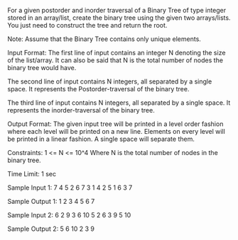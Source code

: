 For a given postorder and inorder traversal of a Binary Tree of type integer stored in an array/list, create the binary tree using the given two arrays/lists. You just need to construct the tree and return the root.

Note:
Assume that the Binary Tree contains only unique elements. 

Input Format:
The first line of input contains an integer N denoting the size of the list/array. It can also be said that N is the total number of nodes the binary tree would have.

The second line of input contains N integers, all separated by a single space. It represents the Postorder-traversal of the binary tree.

The third line of input contains N integers, all separated by a single space. It represents the inorder-traversal of the binary tree.

Output Format:
The given input tree will be printed in a level order fashion where each level will be printed on a new line. 
Elements on every level will be printed in a linear fashion. A single space will separate them.

Constraints:
1 <= N <= 10^4
Where N is the total number of nodes in the binary tree.

Time Limit: 1 sec

Sample Input 1:
7
4 5 2 6 7 3 1 
4 2 5 1 6 3 7 

Sample Output 1:
1 
2 3 
4 5 6 7 

Sample Input 2:
6
2 9 3 6 10 5 
2 6 3 9 5 10 

Sample Output 2:
5 
6 10 
2 3 
9 
